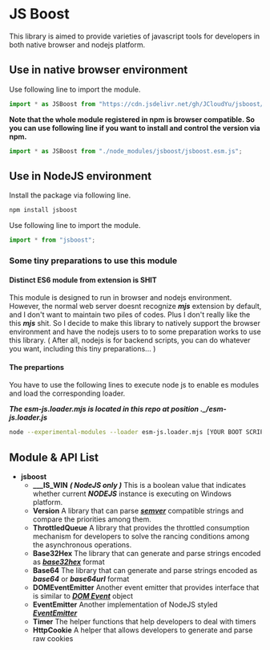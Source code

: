 # JS Boost #
This library is aimed to provide varieties of javascript tools for developers in both native browser and nodejs platform.

## Use in native browser environment ##
Use following line to import the module.
```javascript
import * as JSBoost from "https://cdn.jsdelivr.net/gh/JCloudYu/jsboost/jsboost.esm.js";
```

**Note that the whole module registered in npm is browser compatible. So you can use following line if you want to install and control the version via npm.**
```javascript
import * as JSBoost from "./node_modules/jsboost/jsboost.esm.js";
```

## Use in NodeJS environment ##
Install the package via following line.
```sh
npm install jsboost
```

Use following line to import the module.
```javascript
import * from "jsboost";
```

### Some tiny preparations to use this module ###
#### Distinct ES6 module from extension is SHIT ####
This module is designed to run in browser and nodejs environment. However, the normal web server doesnt recognize _**mjs**_ extension by default, and I don't want to maintain two piles of codes. Plus I don't really like the this _**mjs**_ shit.  So I decide to make this library to natively support the browser environment and have the nodejs users to to some preparation works to use this library. ( After all, nodejs is for backend scripts, you can do whatever you want, including this tiny preparations... )

#### The prepartions ####
You have to use the following lines to execute node js to enable es modules and load the corresponding loader. 

_**The esm-js.loader.mjs is located in this repo at position .\_/esm-js.loader.js**_
```sh
node --experimental-modules --loader esm-js.loader.mjs [YOUR BOOT SCRIPT]
```

## Module & API List ##
- **jsboost**
    - **\_\_\_IS\_WIN** _**( NodeJS only )**_
        This is a boolean value that indicates whether current _**NODEJS**_ instance is executing on Windows platform.
    - **Version**
        A library that can parse _**[semver](https://semver.org/)**_ compatible strings and compare the priorities among them. 
    - **ThrottledQueue**
        A library that provides the throttled consumption mechanism for developers to solve the rancing conditions among the asynchronous operations.
    - **Base32Hex**
        The library that can generate and parse strings encoded as _**[base32hex](https://en.wikipedia.org/wiki/Base32#base32hex)**_ format
    - **Base64**
        The library that can generate and parse strings encoded as _**base64**_ or _**base64url**_ format
    - **DOMEventEmitter**
        Another event emitter that provides interface that is similar to _**[DOM Event](https://developer.mozilla.org/en-US/docs/Web/API/Event)**_ object
    - **EventEmitter**
        Another implementation of NodeJS styled _**[EventEmitter](https://nodejs.org/api/events.html#events_class_eventemitter)**_
    - **Timer**
        The helper functions that help developers to deal with timers
    - **HttpCookie**
        A helper that allows developers to generate and parse raw cookies
        
        